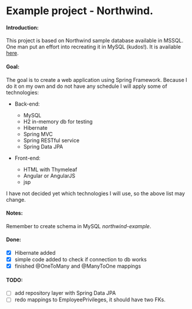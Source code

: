 # Example project - Northwind.

#### Introduction:
This project is based on Northwind sample database available in MSSQL. 
One man put an effort into recreating it in MySQL (kudos!). It is available [here](https://github.com/dalers/mywind).

#### Goal:
The goal is to create a web application using Spring Framework. 
Because I do it on my own and do not have any schedule I will apply some of technologies:
  - Back-end:
      - MySQL
      - H2 in-memory db for testing
      - Hibernate
      - Spring MVC
      - Spring RESTful service
      - Spring Data JPA
      
  - Front-end:
      - HTML with Thymeleaf
      - Angular or AngularJS
      - jsp

I have not decided yet which technologies I will use, so the above list may change.

#### Notes:
Remember to create schema in MySQL *northwind-example*.

#### Done:
- [x] Hibernate added
- [x] simple code added to check if connection to db works
- [x] finished @OneToMany and @ManyToOne mappings

#### TODO:

- [ ] add repository layer with Spring Data JPA
- [ ] redo mappings to EmployeePrivileges, it should have two FKs. 

